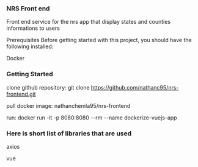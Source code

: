 ### NRS Front end

Front end service for the nrs app that display states and counties informations to users

Prerequisites
Before getting started with this project, you should have the following installed:

Docker

### Getting Started

clone github repository: git clone https://github.com/nathanc95/nrs-frontend.git

pull docker image: nathanchemla95/nrs-frontend

run: docker run -it -p 8080:8080 --rm --name dockerize-vuejs-app <image-id>

### Here is short list of libraries that are used

axios

vue
